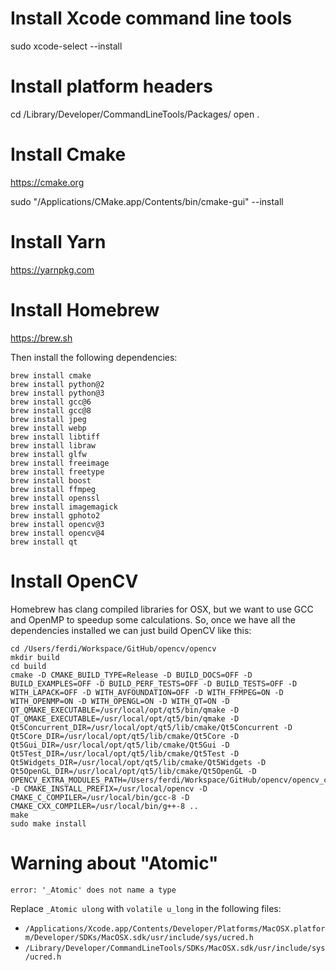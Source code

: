 # Install Xcode command line tools

sudo xcode-select --install



# Install platform headers

cd /Library/Developer/CommandLineTools/Packages/
open .



# Install Cmake

https://cmake.org

sudo "/Applications/CMake.app/Contents/bin/cmake-gui" --install



# Install Yarn

https://yarnpkg.com



# Install Homebrew

https://brew.sh

Then install the following dependencies:

```
brew install cmake
brew install python@2
brew install python@3
brew install gcc@6
brew install gcc@8
brew install jpeg
brew install webp
brew install libtiff
brew install libraw
brew install glfw
brew install freeimage
brew install freetype
brew install boost
brew install ffmpeg
brew install openssl
brew install imagemagick
brew install gphoto2
brew install opencv@3
brew install opencv@4
brew install qt
```



# Install OpenCV

Homebrew has clang compiled libraries for OSX, but we want to use GCC and OpenMP to speedup some calculations.
So, once we have all the dependencies installed we can just build OpenCV like this:

```
cd /Users/ferdi/Workspace/GitHub/opencv/opencv
mkdir build
cd build
cmake -D CMAKE_BUILD_TYPE=Release -D BUILD_DOCS=OFF -D BUILD_EXAMPLES=OFF -D BUILD_PERF_TESTS=OFF -D BUILD_TESTS=OFF -D WITH_LAPACK=OFF -D WITH_AVFOUNDATION=OFF -D WITH_FFMPEG=ON -D WITH_OPENMP=ON -D WITH_OPENGL=ON -D WITH_QT=ON -D QT_QMAKE_EXECUTABLE=/usr/local/opt/qt5/bin/qmake -D QT_QMAKE_EXECUTABLE=/usr/local/opt/qt5/bin/qmake -D Qt5Concurrent_DIR=/usr/local/opt/qt5/lib/cmake/Qt5Concurrent -D Qt5Core_DIR=/usr/local/opt/qt5/lib/cmake/Qt5Core -D Qt5Gui_DIR=/usr/local/opt/qt5/lib/cmake/Qt5Gui -D Qt5Test_DIR=/usr/local/opt/qt5/lib/cmake/Qt5Test -D Qt5Widgets_DIR=/usr/local/opt/qt5/lib/cmake/Qt5Widgets -D Qt5OpenGL_DIR=/usr/local/opt/qt5/lib/cmake/Qt5OpenGL -D OPENCV_EXTRA_MODULES_PATH=/Users/ferdi/Workspace/GitHub/opencv/opencv_contrib/modules -D CMAKE_INSTALL_PREFIX=/usr/local/opencv -D CMAKE_C_COMPILER=/usr/local/bin/gcc-8 -D CMAKE_CXX_COMPILER=/usr/local/bin/g++-8 ..
make
sudo make install
```



# Warning about "Atomic"

`error: '_Atomic' does not name a type`

Replace `_Atomic ulong` with `volatile u_long` in the following files:

- `/Applications/Xcode.app/Contents/Developer/Platforms/MacOSX.platform/Developer/SDKs/MacOSX.sdk/usr/include/sys/ucred.h`
- `/Library/Developer/CommandLineTools/SDKs/MacOSX.sdk/usr/include/sys/ucred.h`


